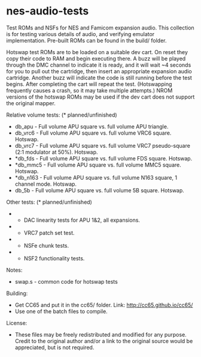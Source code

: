 # nes-audio-tests

Test ROMs and NSFs for NES and Famicom expansion audio. This collection is for testing various details of audio, and verifying emulator implementation. Pre-built ROMs can be found in the build/ folder.

Hotswap test ROMs are to be loaded on a suitable dev cart. On reset they copy their code to RAM and begin executing there. A buzz will be played through the DMC channel to indicate it is ready, and it will wait ~4 seconds for you to pull out the cartridge, then insert an appropriate expansion audio cartridge. Another buzz will indicate the code is still running before the test begins. After completing the cart will repeat the test. (Hotswapping frequently causes a crash, so it may take multiple attempts.) NROM versions of the hotswap ROMs may be used if the dev cart does not support the original mapper.

Relative volume tests: (* planned/unfinished)
- db_apu - Full volume APU square vs. full volume APU triangle.
- db_vrc6 - Full volume APU square vs. full volume VRC6 square. Hotswap.
- db_vrc7 - Full volume APU square vs. full volume VRC7 pseudo-square (2:1 modulator at 50%). Hotswap.
- *db_fds - Full volume APU square vs. full volume FDS square. Hotswap.
- *db_mmc5 - Full volume APU square vs. full volume MMC5 square. Hotswap.
- *db_n163 - Full volume APU square vs. full volume N163 square, 1 channel mode. Hotswap.
- db_5b - Full volume APU square vs. full volume 5B square. Hotswap.

Other tests:  (* planned/unfinished)
- * DAC linearity tests for APU 1&2, all expansions.
- * VRC7 patch set test.
- * NSFe chunk tests.
- * NSF2 functionality tests.


Notes:
- swap.s - common code for hotswap tests

Building:
- Get CC65 and put it in the cc65/ folder. Link: http://cc65.github.io/cc65/
- Use one of the batch files to compile.

License:
- These files may be freely redistributed and modified for any purpose. Credit to the original author and/or a link to the original source would be appreciated, but is not required.